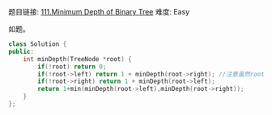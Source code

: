 题目链接: [111.Minimum Depth of Binary Tree][1]
难度: Easy

如题。

```cpp
class Solution {
public:
    int minDepth(TreeNode *root) {
        if(!root) return 0;
        if(!root->left) return 1 + minDepth(root->right); //注意虽然root->left是null，但是可能root->right不是null，因此root可能不是一个叶子节点
        if(!root->right) return 1 + minDepth(root->left);
        return 1+min(minDepth(root->left),minDepth(root->right));
    }
};
```

[1]: https://leetcode.com/problems/minimum-depth-of-binary-tree/